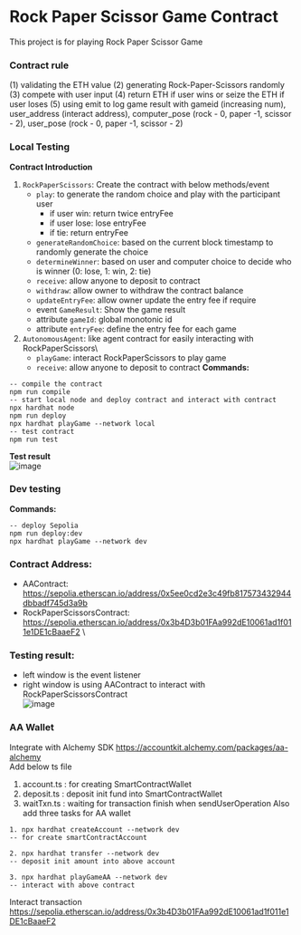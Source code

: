 # Rock Paper Scissor Game Contract
This project is for playing Rock Paper Scissor Game

### Contract rule
(1) validating the ETH value
(2) generating Rock-Paper-Scissors randomly 
(3) compete with user input
(4) return ETH if user wins or seize the ETH if user loses
(5) using emit to log game result with gameid (increasing num), user_address (interact address), computer_pose (rock - 0, paper -1, scissor - 2), user_pose (rock - 0, paper -1, scissor - 2)


### Local Testing
**Contract Introduction**
1. `RockPaperScissors`: Create the contract with below methods/event
   - `play`: to generate the random choice and play with the participant user
     - if user win: return twice entryFee
     - if user lose: lose entryFee
     - if tie: return entryFee
   - `generateRandomChoice`: based on the current block timestamp to randomly generate the choice
   - `determineWinner`: based on user and computer choice to decide who is winner (0: lose, 1: win, 2: tie)
   - `receive`: allow anyone to deposit to contract
   - `withdraw`: allow owner to withdraw the contract balance
   - `updateEntryFee`: allow owner update the entry fee if require
   - event `GameResult`: Show the game result
   - attribute `gameId`: global monotonic id
   - attribute `entryFee`: define the entry fee for each game
2. `AutonomousAgent`: like agent contract for easily interacting with RockPaperScissors\
   - `playGame`: interact RockPaperScissors to play game
   - `receive`: allow anyone to deposit to contract
**Commands:**
```shell
-- compile the contract
npm run compile
-- start local node and deploy contract and interact with contract
npx hardhat node
npm run deploy 
npx hardhat playGame --network local
-- test contract
npm run test
```
**Test result**\
![image](https://github.com/Lisooo790926/rock-raper-scissor/assets/48560984/1a0127e5-6b00-4ab1-a117-3a3203670318)

### Dev testing
**Commands:**
```shell
-- deploy Sepolia
npm run deploy:dev
npx hardhat playGame --network dev
```
### Contract Address:
- AAContract: https://sepolia.etherscan.io/address/0x5ee0cd2e3c49fb817573432944dbbadf745d3a9b
- RockPaperScissorsContract: https://sepolia.etherscan.io/address/0x3b4D3b01FAa992dE10061ad1f011e1DE1cBaaeF2 \

### Testing result:
- left window is the event listener
- right window is using AAContract to interact with RockPaperScissorsContract \
![image](https://github.com/Lisooo790926/rock-raper-scissor/assets/48560984/da0d75be-25fb-4805-b044-961b9871399d)


### AA Wallet
Integrate with Alchemy SDK https://accountkit.alchemy.com/packages/aa-alchemy \
Add below ts file
1. account.ts : for creating SmartContractWallet
2. deposit.ts : deposit init fund into SmartContractWallet
3. waitTxn.ts : waiting for transaction finish when sendUserOperation
Also add three tasks for AA wallet
```shell
1. npx hardhat createAccount --network dev
-- for create smartContractAccount

2. npx hardhat transfer --network dev
-- deposit init amount into above account

3. npx hardhat playGameAA --network dev
-- interact with above contract
```
Interact transaction https://sepolia.etherscan.io/address/0x3b4D3b01FAa992dE10061ad1f011e1DE1cBaaeF2


